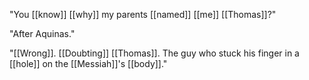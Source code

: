 "You [[know]] [[why]] my parents [[named]] [[me]] [[Thomas]]?"

"After Aquinas."

"[[Wrong]]. [[Doubting]] [[Thomas]]. The guy who stuck his finger in a [[hole]] on the [[Messiah]]'s [[body]]." 

  

  